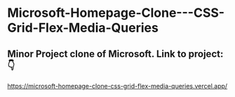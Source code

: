 # Microsoft-Homepage-Clone---CSS-Grid-Flex-Media-Queries

## Minor Project clone of Microsoft. Link to project: 👇
https://microsoft-homepage-clone-css-grid-flex-media-queries.vercel.app/
